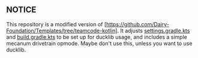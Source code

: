 ## NOTICE

This repository is a modified version of [https://github.com/Dairy-Foundation/Templates/tree/teamcode-kotlin].
It adjusts [settings.gradle.kts](settings.gradle.kts) and [build.gradle.kts](build.gradle.kts)
to be set up for ducklib usage,
and includes a simple mecanum drivetrain opmode.
Maybe don't use this,
unless you want to use ducklib.